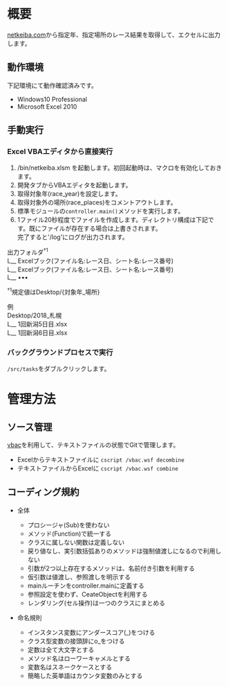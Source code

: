 # 概要

[netkeiba.com](https://race.netkeiba.com)から指定年、指定場所のレース結果を取得して、エクセルに出力します。

## 動作環境
下記環境にて動作確認済みです。
- Windows10 Professional
- Microsoft Excel 2010

## 手動実行
### Excel VBAエディタから直接実行  
1. /bin/netkeiba.xlsm を起動します。初回起動時は、マクロを有効化しておきます。
1. 開発タブからVBAエディタを起動します。
1. 取得対象年(race_year)を設定します。
1. 取得対象外の場所(race_places)をコメントアウトします。
1. 標準モジュールの`controller.main()`メソッドを実行します。
1. 1ファイル20秒程度でファイルを作成します。ディレクトリ構成は下記です。既にファイルが存在する場合は上書きされます。  
完了すると'/log'にログが出力されます。

出力フォルダ<sup>†1</sup>  
L__ Excelブック(ファイル名:レース日、シート名:レース番号)  
L__ Excelブック(ファイル名:レース日、シート名:レース番号)  
L__ ••• 
    
<sup>†1</sup>規定値はDesktop/{対象年_場所}  

例  
Desktop/2018_札幌  
L__ 1回新潟5日目.xlsx  
L__ 1回新潟6日目.xlsx  

### バックグラウンドプロセスで実行
`/src/tasks`をダブルクリックします。

# 管理方法
## ソース管理
[vbac](https://github.com/vbaidiot/Ariawase)を利用して、テキストファイルの状態でGitで管理します。
- Excelからテキストファイルに `cscript /vbac.wsf decombine`
- テキストファイルからExcelに `cscript /vbac.wsf combine`


## コーディング規約
- 全体
  - プロシージャ(Sub)を使わない
  - メソッド(Function)で統一する
  - クラスに属しない関数は定義しない
  - 戻り値なし、実引数括弧ありのメソッドは強制値渡しになるので利用しない
  - 引数が2つ以上存在するメソッドは、名前付き引数を利用する
  - 仮引数は値渡し、参照渡しを明示する
  - mainルーチンをcontroller.mainに定義する
  - 参照設定を使わず、CeateObjectを利用する
  - レンダリング(セル操作)は一つのクラスにまとめる
  
- 命名規則
  - インスタンス変数にアンダースコア(_)をつける
  - クラス型変数の接頭辞にo_をつける
  - 定数は全て大文字とする
  - メソッド名はローワーキャメルとする
  - 変数名はスネークケースとする
  - 簡略した英単語はカウンタ変数のみとする
